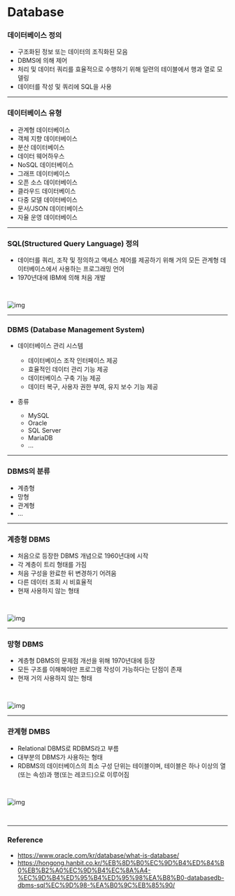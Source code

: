 # Database

### 데이터베이스 정의
- 구조화된 정보 또는 데이터의 조직화된 모음
- DBMS에 의해 제어
- 처리 및 데이터 쿼리를 효율적으로 수행하기 위해 일련의 테이블에서 행과 열로 모델링
- 데이터를 작성 및 쿼리에 SQL을 사용

<hr>

### 데이터베이스 유형
- 관계형 데이터베이스
- 객체 지향 데이터베이스
- 분산 데이터베이스
- 데이터 웨어하우스
- NoSQL 데이터베이스
- 그래프 데이터베이스
- 오픈 소스 데이터베이스
- 클라우드 데이터베이스
- 다중 모델 데이터베이스
- 문서/JSON 데이터베이스
- 자율 운영 데이터베이스

<hr>

### SQL(Structured Query Language) 정의
- 데이터를 쿼리, 조작 및 정의하고 액세스 제어를 제공하기 위해 거의 모든 관계형 데이터베이스에서 사용하는 프로그래밍 언어
- 1970년대에 IBM에 의해 처음 개발

<br>

![img](https://hongong.hanbit.co.kr/wp-content/uploads/2021/11/DBMS-%EC%A0%9C%ED%92%88.png)

<hr>

### DBMS (Database Management System)
- 데이터베이스 관리 시스템
    - 데이터베이스 조작 인터페이스 제공
    - 효율적인 데이터 관리 기능 제공
    - 데이터베이스 구축 기능 제공
    - 데이터 복구, 사용자 권한 부여, 유지 보수 기능 제공

- 종류
    - MySQL
    - Oracle
    - SQL Server
    - MariaDB
    - ...

<hr>

### DBMS의 분류
- 계층형
- 망형
- 관계형
- ...

<hr>

### 계층형 DBMS
- 처음으로 등장한 DBMS 개념으로 1960년대에 시작
- 각 계층이 트리 형태를 가짐
- 처음 구성을 완료한 뒤 변경하기 어려움
- 다른 데이터 조회 시 비효율적
- 현재 사용하지 않는 형태

<br>

![img](https://hongong.hanbit.co.kr/wp-content/uploads/2021/11/%EA%B3%84%EC%B8%B5%ED%98%95DBMS.png)

<hr>

### 망형 DBMS
- 계층형 DBMS의 문제점 개선을 위해 1970년대에 등장
- 모든 구조를 이해해야만 프로그램 작성이 가능하다는 단점이 존재
- 현재 거의 사용하지 않는 형태

<br>

![img](https://hongong.hanbit.co.kr/wp-content/uploads/2021/11/%EB%A7%9D%ED%98%95DBMS.png)

<hr>

### 관계형 DMBS
- Relational DBMS로 RDBMS라고 부름
- 대부분의 DBMS가 사용하는 형태
- RDBMS의 데이터베이스의 최소 구성 단위는 테이블이며, 테이블은 하나 이상의 열(또는 속성)과 행(또는 레코드)으로 이루어짐

<br>

![img](https://hongong.hanbit.co.kr/wp-content/uploads/2021/11/sql_table.png)

<br>

<hr>

### Reference
- https://www.oracle.com/kr/database/what-is-database/
- https://hongong.hanbit.co.kr/%EB%8D%B0%EC%9D%B4%ED%84%B0%EB%B2%A0%EC%9D%B4%EC%8A%A4-%EC%9D%B4%ED%95%B4%ED%95%98%EA%B8%B0-databasedb-dbms-sql%EC%9D%98-%EA%B0%9C%EB%85%90/
